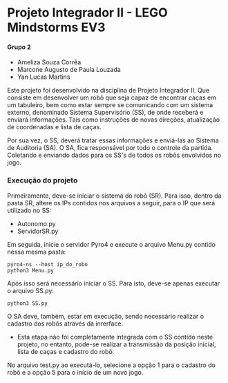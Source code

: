 # Projeto Integrador II - LEGO Mindstorms EV3

#### Grupo 2

* Ameliza Souza Corrêa
* Marcone Augusto de Paula Louzada
* Yan Lucas Martins



Este projeto foi desenvolvido na disciplina de Projeto Integrador II. Que consiste em desenvolver um robô que seja capaz de encontrar caças em um tabuleiro, bem como estar sempre se comunicando com um sistema externo, denominado Sistema Supervisório (SS), de onde receberá e enviará informações. Tais como instruções de novas direções, atualização de coordenadas e lista de caças.

Por sua vez, o SS, deverá tratar essas informações e enviá-las ao Sistema de Auditoria (SA). O SA, fica responsável por todo o controle da partida. Coletando e enviando dados para os SS's de todos os robôs envolvidos no jogo.



### Execução do projeto

Primeiramente, deve-se iniciar o sistema do robô (SR). Para isso, dentro da pasta SR, altere os IPs contidos nos arquivos a seguir, para o IP que será utilizado no SS:

* Autonomo.py
* ServidorSR.py

Em seguida, inicie o servidor Pyro4 e execute o arquivo Menu.py contido nessa mesma pasta:

```
pyro4-ns --host ip_do_robo
python3 Menu.py
```



Após isso será necessário iniciar o SS. Para isto, deve-se apenas executar o arquivo SS.py:

```
python3 SS.py
```



O SA deve, também, estar em execução, sendo necessário realizar o cadastro dos robôs através da inrerface.

* Esta etapa não foi completamente integrada com o SS contido neste projeto, no entanto, pode-se realizar a transmissão da posição inicial, lista de caças e cadastro do robô.

No arquivo test.py ao executá-lo, selecione a opção 1 para o cadastro do robô e a opção 5 para o início de um novo jogo.
